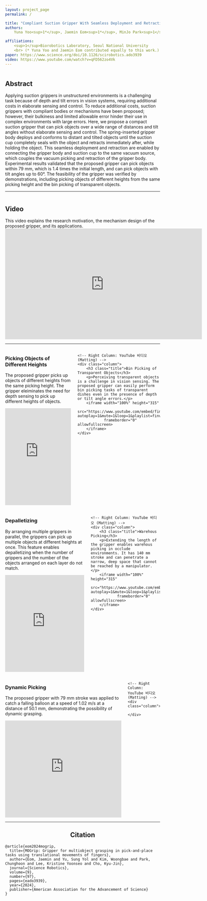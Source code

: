 ```yaml
---
layout: project_page
permalink: /

title: "Compliant Suction Gripper With Seamless Deployment and Retraction for Robust Picking Against Depth and Tilt Errors"
authors:
    Yuna Yoo<sup>1*</sup>, Jaemin Eom<sup>1*</sup>, MinJo Park<sup>1</sup>, Kyu-Jin Cho<sup>1</sup>

affiliations:
    <sup>1</sup>Biorobotics Laboratory, Seoul National University
    <br> (* Yuna Yoo and Jaemin Eom contributed equally to this work.)
paper: https://www.science.org/doi/10.1126/scirobotics.ado3939
video: https://www.youtube.com/watch?v=qFD562zo4Vk
---
```


<!-- Using HTML to center the abstract -->
<div class="columns is-centered has-text-centered">
    <div class="column is-four-fifths">
        <h2>Abstract</h2>
        <div class="content has-text-justified">
Applying suction grippers in unstructured environments is a challenging task because of depth and tilt errors in vision systems, requiring additional costs in elaborate sensing and control. To reduce additional costs, suction grippers with compliant bodies or mechanisms have been proposed; however, their bulkiness and limited allowable error hinder their use in complex environments with large errors. Here, we propose a compact suction gripper that can pick objects over a wide range of distances and tilt angles without elaborate sensing and control. The spring-inserted gripper body deploys and conforms to distant and tilted objects until the suction cup completely seals with the object and retracts immediately after, while holding the object. This seamless deployment and retraction are enabled by connecting the gripper body and suction cup to the same vacuum source, which couples the vacuum picking and retraction of the gripper body. Experimental results validated that the proposed gripper can pick objects within 79 mm, which is 1.4 times the initial length, and can pick objects with tilt angles up to 60°. The feasibility of the gripper was verified by demonstrations, including picking objects of different heights from the same picking height and the bin picking of transparent objects.
        </div>
    </div>
</div>

---

<div class="columns is-centered has-text-centered">
    <div class="column is-four-fifths">
        <h2>Video</h2>
        <div class="content has-text-justified">
This video explains the research motivation, the mechanism design of the proposed gripper, and its applications.
        </div>
    </div>
</div>

<div align="center">
    <iframe width="640" height="360" 
            src="https://www.youtube.com/embed/5f0qXYcE3nw" 
            frameborder="0" allowfullscreen>
    </iframe>
</div>

---
<!-- distant, tilted object picking 넣기 -->
<div class="columns">
    <!-- Left Column: YouTube 비디오 (Visual Effects) -->
    <div class="column">
        <h3 class="title">Picking Objects of Different Heights</h3>
        <p>The proposed gripper picks up objects of different heights from the same picking height. The gripper eleiminates the need for depth sensing to pick up different heights of objects.</p>
        <iframe width="100%" height="315"
                src="https://www.youtube.com/embed/tt_2sZBLOLE?autoplay=1&mute=1&loop=1&playlist=tt_2sZBLOLE"
                frameborder="0" allowfullscreen>
        </iframe>
    </div>

    <!-- Right Column: YouTube 비디오 (Matting) -->
    <div class="column">
        <h3 class="title">Bin Picking of Transparent Objects</h3>
        <p>Perceiving transparent objects is a challenge in vision sensing. The proposed gripper can easily perform bin picking tasks of transparent dishes even in the presence of depth or tilt angle errors.</p>
        <iframe width="100%" height="315"
                src="https://www.youtube.com/embed/finvctjoIIE?autoplay=1&mute=1&loop=1&playlist=finvctjoIIE"
                frameborder="0" allowfullscreen>
        </iframe>
    </div>
</div>

<br>

<div class="columns">
    <!-- Left Column: YouTube 비디오 (Visual Effects) -->
    <div class="column">
        <h3 class="title">Depalletizing</h3>
        <p>By arranging multiple grippers in parallel, the grippers can pick up multiple objects at different heights at once. This feature enables depalletizing when the number of grippers and the number of the objects arranged on each layer do not match.</p>
        <iframe width="100%" height="315"
                src="https://www.youtube.com/embed/R-OGyXUa7Fg?autoplay=1&mute=1&loop=1&playlist=R-OGyXUa7Fg"
                frameborder="0" allowfullscreen>
        </iframe>
    </div>

    <!-- Right Column: YouTube 비디오 (Matting) -->
    <div class="column">
        <h3 class="title">Warehous Picking</h3>
        <p>Extending the length of the gripper enables warehous picking in occlude environments. It has 140 mm stroke and can penetrate a narrow, deep space that cannot be reached by a manipulator.</p>
        <iframe width="100%" height="315"
                src="https://www.youtube.com/embed/UYoG46ldE9o?autoplay=1&mute=1&loop=1&playlist=UYoG46ldE9o"
                frameborder="0" allowfullscreen>
        </iframe>
    </div>
</div>

<br>

<div class="columns">
    <!-- Left Column: YouTube 비디오 (Visual Effects) -->
    <div class="column">
        <h3 class="title">Dynamic Picking</h3>
        <p>The proposed gripper with 79 mm stroke was applied to catch a falling balloon at a speed of 1.02 m/s at a distance of 50.1 mm, demonstrating the possibility of dynamic grasping.</p>
        <iframe width="100%" height="315"
                src="https://www.youtube.com/embed/CvUfYvb5tG0?autoplay=1&mute=1&loop=1&playlist=CvUfYvb5tG0"
                frameborder="0" allowfullscreen>
        </iframe>
    </div>

    <!-- Right Column: YouTube 비디오 (Matting) -->
    <div class="column">

    </div>
</div>

---

<!-- > Note: This is an example of a Jekyll-based project website template: [Github link](https://github.com/shunzh/project_website).\
> The following content is generated by ChatGPT. The figure is manually added. -->

<!-- ## Movie
<iframe width="560" height="315" src="https://www.youtube.com/embed/qFD562zo4Vk" frameborder="0" allowfullscreen></iframe> -->

<!-- ## Background
The paper "On Computable Numbers, with an Application to the Entscheidungsproblem" was published by Alan Turing in 1936. In this groundbreaking paper, Turing introduced the concept of a universal computing machine, now known as the Turing machine.

## Objective
Turing's main objective in this paper was to investigate the notion of computability and its relation to the Entscheidungsproblem (the decision problem), which is concerned with determining whether a given mathematical statement is provable or not.


## Key Ideas
1. Turing first presented the concept of a "computable number," which refers to a number that can be computed by an algorithm or a definite step-by-step process.
2. He introduced the notion of a Turing machine, an abstract computational device consisting of an infinite tape divided into cells and a read-write head. The machine can read and write symbols on the tape, move the head left or right, and transition between states based on a set of rules.
3. Turing demonstrated that the set of computable numbers is enumerable, meaning it can be listed in a systematic way, even though it is not necessarily countable.
4. He proved the existence of non-computable numbers, which cannot be computed by any Turing machine.
5. Turing showed that the Entscheidungsproblem is undecidable, meaning there is no algorithm that can determine, for any given mathematical statement, whether it is provable or not.

![Turing Machine](/static/image/Turing_machine.png)

*Figure 1: A representation of a Turing Machine. Source: [Wiki](https://en.wikipedia.org/wiki/Turing_machine).*

## Table: Comparison of Computable and Non-Computable Numbers

| Computable Numbers | Non-Computable Numbers |
|-------------------|-----------------------|
| Rational numbers, e.g., 1/2, 3/4 | Transcendental numbers, e.g., π, e |
| Algebraic numbers, e.g., √2, ∛3 | Non-algebraic numbers, e.g., √2 + √3 |
| Numbers with finite decimal representations | Numbers with infinite, non-repeating decimal representations |

He used the concept of a universal Turing machine to prove that the set of computable functions is recursively enumerable, meaning it can be listed by an algorithm.

## Significance
Turing's paper laid the foundation for the theory of computation and had a profound impact on the development of computer science. The Turing machine became a fundamental concept in theoretical computer science, serving as a theoretical model for studying the limits and capabilities of computation. Turing's work also influenced the development of programming languages, algorithms, and the design of modern computers. -->

<div style="text-align: center;">
    <h2>Citation</h2>
</div>

```
@article{eom2024mogrip,
  title={MOGrip: Gripper for multiobject grasping in pick-and-place tasks using translational movements of fingers},
  author={Eom, Jaemin and Yu, Sung Yol and Kim, Woongbae and Park, Chunghoon and Lee, Kristine Yoonseo and Cho, Kyu-Jin},
  journal={Science Robotics},
  volume={9},
  number={97},
  pages={eado3939},
  year={2024},
  publisher={American Association for the Advancement of Science}
}
```
